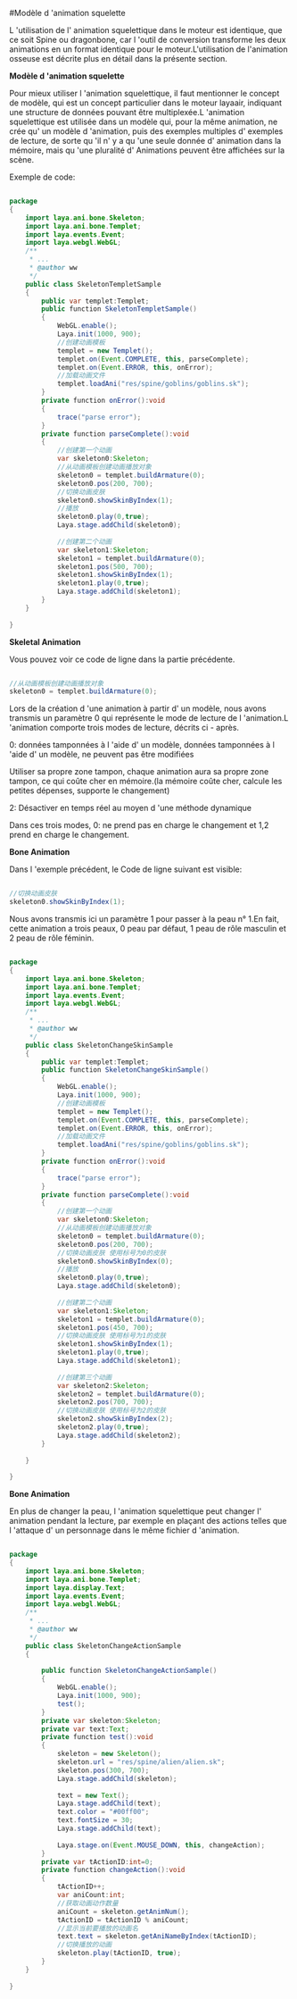 #Modèle d 'animation squelette

L 'utilisation de l' animation squelettique dans le moteur est identique, que ce soit Spine ou dragonbone, car l 'outil de conversion transforme les deux animations en un format identique pour le moteur.L'utilisation de l'animation osseuse est décrite plus en détail dans la présente section.

**Modèle d 'animation squelette**

Pour mieux utiliser l 'animation squelettique, il faut mentionner le concept de modèle, qui est un concept particulier dans le moteur layaair, indiquant une structure de données pouvant être multiplexée.L 'animation squelettique est utilisée dans un modèle qui, pour la même animation, ne crée qu' un modèle d 'animation, puis des exemples multiples d' exemples de lecture, de sorte qu 'il n' y a qu 'une seule donnée d' animation dans la mémoire, mais qu 'une pluralité d' Animations peuvent être affichées sur la scène.

Exemple de code:


```java

package  
{
    import laya.ani.bone.Skeleton;
    import laya.ani.bone.Templet;
    import laya.events.Event;
    import laya.webgl.WebGL;
    /**
     * ...
     * @author ww
     */
    public class SkeletonTempletSample 
    {
        public var templet:Templet;
        public function SkeletonTempletSample() 
        {
            WebGL.enable();
            Laya.init(1000, 900);
            //创建动画模板
            templet = new Templet();
            templet.on(Event.COMPLETE, this, parseComplete);
            templet.on(Event.ERROR, this, onError);
            //加载动画文件
            templet.loadAni("res/spine/goblins/goblins.sk");
        }
        private function onError():void
        {
            trace("parse error");
        }
        private function parseComplete():void
        {
            //创建第一个动画
            var skeleton0:Skeleton;
            //从动画模板创建动画播放对象
            skeleton0 = templet.buildArmature(0);
            skeleton0.pos(200, 700);
            //切换动画皮肤
            skeleton0.showSkinByIndex(1);
            //播放
            skeleton0.play(0,true);
            Laya.stage.addChild(skeleton0);
             
            //创建第二个动画
            var skeleton1:Skeleton;
            skeleton1 = templet.buildArmature(0);
            skeleton1.pos(500, 700);
            skeleton1.showSkinByIndex(1);
            skeleton1.play(0,true);
            Laya.stage.addChild(skeleton1);
        }
    }
 
}
```




**Skeletal Animation**

Vous pouvez voir ce code de ligne dans la partie précédente.


```java

//从动画模板创建动画播放对象
skeleton0 = templet.buildArmature(0);
```


Lors de la création d 'une animation à partir d' un modèle, nous avons transmis un paramètre 0 qui représente le mode de lecture de l 'animation.L 'animation comporte trois modes de lecture, décrits ci - après.

0: données tamponnées à l 'aide d' un modèle, données tamponnées à l 'aide d' un modèle, ne peuvent pas être modifiées

Utiliser sa propre zone tampon, chaque animation aura sa propre zone tampon, ce qui coûte cher en mémoire.(la mémoire coûte cher, calcule les petites dépenses, supporte le changement)

2: Désactiver en temps réel au moyen d 'une méthode dynamique

Dans ces trois modes, 0: ne prend pas en charge le changement et 1,2 prend en charge le changement.



**Bone Animation**

Dans l 'exemple précédent, le Code de ligne suivant est visible:


```java

//切换动画皮肤
skeleton0.showSkinByIndex(1);
```


Nous avons transmis ici un paramètre 1 pour passer à la peau n° 1.En fait, cette animation a trois peaux, 0 peau par défaut, 1 peau de rôle masculin et 2 peau de rôle féminin.


```java

package  
{
    import laya.ani.bone.Skeleton;
    import laya.ani.bone.Templet;
    import laya.events.Event;
    import laya.webgl.WebGL;
    /**
     * ...
     * @author ww
     */
    public class SkeletonChangeSkinSample 
    {
        public var templet:Templet;
        public function SkeletonChangeSkinSample() 
        {
            WebGL.enable();
            Laya.init(1000, 900);
            //创建动画模板
            templet = new Templet();
            templet.on(Event.COMPLETE, this, parseComplete);
            templet.on(Event.ERROR, this, onError);
            //加载动画文件
            templet.loadAni("res/spine/goblins/goblins.sk");
        }
        private function onError():void
        {
            trace("parse error");
        }
        private function parseComplete():void
        {
            //创建第一个动画
            var skeleton0:Skeleton;
            //从动画模板创建动画播放对象
            skeleton0 = templet.buildArmature(0);
            skeleton0.pos(200, 700);
            //切换动画皮肤 使用标号为0的皮肤
            skeleton0.showSkinByIndex(0);
            //播放
            skeleton0.play(0,true);
            Laya.stage.addChild(skeleton0);
             
            //创建第二个动画
            var skeleton1:Skeleton;
            skeleton1 = templet.buildArmature(0);
            skeleton1.pos(450, 700);
            //切换动画皮肤 使用标号为1的皮肤
            skeleton1.showSkinByIndex(1);
            skeleton1.play(0,true);
            Laya.stage.addChild(skeleton1);
             
            //创建第三个动画
            var skeleton2:Skeleton;
            skeleton2 = templet.buildArmature(0);
            skeleton2.pos(700, 700);
            //切换动画皮肤 使用标号为2的皮肤
            skeleton2.showSkinByIndex(2);
            skeleton2.play(0,true);
            Laya.stage.addChild(skeleton2);
        }
         
    }
 
}
```




**Bone Animation**

En plus de changer la peau, l 'animation squelettique peut changer l' animation pendant la lecture, par exemple en plaçant des actions telles que l 'attaque d' un personnage dans le même fichier d 'animation.


```java

package  
{
    import laya.ani.bone.Skeleton;
    import laya.ani.bone.Templet;
    import laya.display.Text;
    import laya.events.Event;
    import laya.webgl.WebGL;
    /**
     * ...
     * @author ww
     */
    public class SkeletonChangeActionSample 
    {
         
        public function SkeletonChangeActionSample() 
        {
            WebGL.enable();
            Laya.init(1000, 900);
            test();
        }
        private var skeleton:Skeleton;
        private var text:Text;
        private function test():void
        {  
            skeleton = new Skeleton();
            skeleton.url = "res/spine/alien/alien.sk";
            skeleton.pos(300, 700);
            Laya.stage.addChild(skeleton);
             
            text = new Text();
            Laya.stage.addChild(text);
            text.color = "#00ff00";
            text.fontSize = 30;
            Laya.stage.addChild(text);
             
            Laya.stage.on(Event.MOUSE_DOWN, this, changeAction);
        }
        private var tActionID:int=0;
        private function changeAction():void
        {
            tActionID++;
            var aniCount:int;
            //获取动画动作数量
            aniCount = skeleton.getAnimNum();
            tActionID = tActionID % aniCount;
            //显示当前要播放的动画名
            text.text = skeleton.getAniNameByIndex(tActionID);
            //切换播放的动画
            skeleton.play(tActionID, true);
        }
    }
 
}
```
